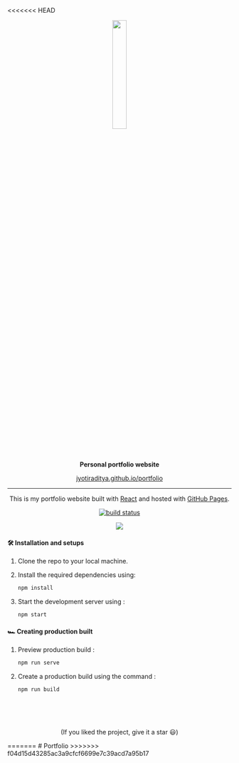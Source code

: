 <<<<<<< HEAD
<p align='center'>
<img src='./assets/logo2.png'  width='25%'>
</p>
<p align='center'>
<b>Personal portfolio website</b>
</p>
<p align='center'>
<a href='https://jyotiraditya.github.io/portfolio' target='_blank'>jyotiraditya.github.io/portfolio</a>
</p>

---

<p align='center'>
This is my portfolio website built with <a href='https://reactjs.org' target='_blank'>React</a> and hosted with <a href='https://pages.github.com/' target='_blank'>GitHub Pages</a>.
</p>

<p align="center">
   <a href="https://github.com/jyotiraditya/portfolio/actions" target="_blank">
      <img src="https://github.com/jyotiraditya/portfolio/workflows/Build/badge.svg" alt="build status">
   </a>
</p>

<p align='center'>
<img src='./assets/displayImg.png'>
</p>

#### 🛠 Installation and setups

1. Clone the repo to your local machine.
2. Install the required dependencies using:

   ```javascript
   npm install

   ```

3. Start the development server using :

   ```javascript
   npm start
   ```

#### 🏎 Creating production built

1. Preview production build :

   ```javascript
   npm run serve
   ```

2. Create a production build using the command :

   ```javascript
   npm run build
   ```

<br>
<br>
<br>

<p align='center'>
(If you liked the project, give it a star 😃)
</p>
=======
# Portfolio
>>>>>>> f04d15d43285ac3a9cfcf6699e7c39acd7a95b17

